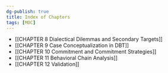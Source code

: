 ```yaml
---
dg-publish: true
title: Index of Chapters
tags: [MOC]
---
```


- [[CHAPTER 8 Dialectical Dilemmas and Secondary Targets]]
- [[CHAPTER 9 Case Conceptualization in DBT]]
- [[CHAPTER 10 Commitment and Commitment Strategies]]
- [[CHAPTER 11 Behavioral Chain Analysis]]
- [[CHAPTER 12 Validation]]